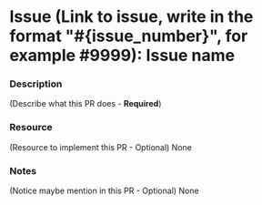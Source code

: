 # Issue (Link to issue, write in the format "#{issue_number}", for example #9999): Issue name

### Description
(Describe what this PR does - **Required**)

### Resource
(Resource to implement this PR - Optional)
None

### Notes
(Notice maybe mention in this PR - Optional)
None